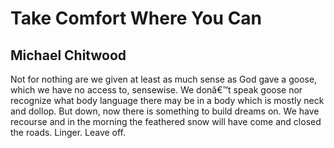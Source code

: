 # Take Comfort Where You Can
## Michael Chitwood
Not for nothing
are we given at least as much
sense as God gave a goose,
which we have no access to, sensewise.
We donâ€™t speak goose
nor recognize what body language
there may be in a body
which is mostly neck and dollop.
But down, now there is something
to build dreams on.
We have recourse
and in the morning the feathered snow
will have come and closed the roads.
Linger. Leave off.